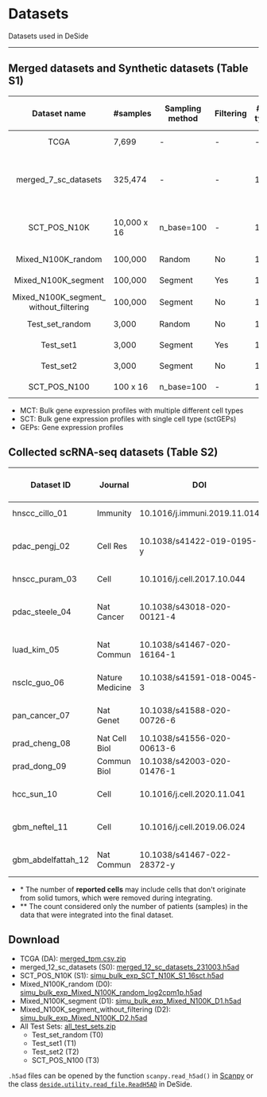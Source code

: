 Datasets
========

Datasets used in DeSide
***

## Merged datasets and Synthetic datasets (Table S1)

|                Dataset name                | #samples    | Sampling method | Filtering | #cell types | #genes | Input dataset                   |    GEPs <br/>(type, fortmat)    |         Dataset type          | Notation |
|:------------------------------------------:|-------------|-----------------|-----------|-------------|--------|---------------------------------|:-------------------------------:|:-----------------------------:|:--------:|
|                    TCGA                    | 7,699       | -               | -         | -           | 19,712 | -                               |           MCT, `TPM`            |     Downloaded from TCGA      |    DA    |
|            merged_7_sc_datasets            | 325,474     | -               | -         | 19          | 17,834 | 12 collected scRNA-seq datasets | Single cell, <br/>`log2(TPM+1)` |  Raw dataset from scRNA-seq   |    S0    |
|                SCT_POS_N10K                | 10,000 x 16 | n_base=100      | -         | 16          | 17,834 | S0                              |       SCT, `log2(TPM+1)`        | Used to simulate MCT datasets |    S1    |
|             Mixed_N100K_random             | 100,000     | Random          | No        | 16          | 17,834 | S1                              |       MCT, `log2(TPM+1)`        |         Training set          |    D0    |
|            Mixed_N100K_segment             | 100,000     | Segment         | Yes       | 16          | 9,028  | S1                              |       MCT, `log2(TPM+1)`        |         Training set          |    D1    |
| Mixed_N100K_segment_<br/>without_filtering | 100,000     | Segment         | No        | 16          | 17,834 | S1                              |       MCT, `log2(TPM+1)`        |         Training set          |    D2    |
|              Test_set_random               | 3,000       | Random          | No        | 16          | 17,834 | S1                              |       MCT, `log2(TPM+1)`        |           Test set            |    T0    |
|                 Test_set1                  | 3,000       | Segment         | Yes       | 16          | 9,028  | S1                              |       MCT, `log2(TPM+1)`        |           Test set            |    T1    |
|                 Test_set2                  | 3,000       | Segment         | No        | 16          | 17,834 | S1                              |       MCT, `log2(TPM+1)`        |           Test set            |    T2    |
|                SCT_POS_N100                | 100 x 16    | n_base=100      | -         | 16          | 17,834 | S0                              |       SCT, `log2(TPM+1)`        |           Test set            |    T3    |

- MCT: Bulk gene expression profiles with multiple different cell types
- SCT: Bulk gene expression profiles with single cell type (sctGEPs)
- GEPs: Gene expression profiles

## Collected scRNA-seq datasets (Table S2)

| Dataset ID         | Journal         | DOI                          | Publish Date | Reported cells (total)* | Integrated cells (used) | Organism | Tissue                                  | Data location                                           | Sequencing method         | #patients** |
|--------------------|-----------------|------------------------------|--------------|-------------------------|-------------------------|----------|-----------------------------------------|---------------------------------------------------------|---------------------------|-------------|
| hnscc_cillo_01     | Immunity        | 10.1016/j.immuni.2019.11.014 | 20200107     | 131,224                 | 57,034                  | Human    | Head and Neck Cancer (HNSC)             | GSE139324                                               | 10x Single Cell 3' v2     | 26          |
| pdac_pengj_02      | Cell Res        | 10.1038/s41422-019-0195-y    | 20190704     | 57,530                  | 37,079                  | Human    | Pancreatic Ductal Adenocarcinoma (PDAC) | [Link](https://ngdc.cncb.ac.cn/gsa/browse/CRA001160)    | 10x Single Cell 3' v2     | 22          |
| hnscc_puram_03     | Cell            | 10.1016/j.cell.2017.10.044   | 20171130     | 5,902                   | 4,647                   | Human    | Head and Neck Cancer (HNSC)             | GSE103322                                               | Smart-seq2                | 16          |
| pdac_steele_04     | Nat Cancer      | 10.1038/s43018-020-00121-4   | 20201026     | 124,898                 | 32,062                  | Human    | Pancreatic Ductal Adenocarcinoma (PDAC) | GSE155698                                               | 10x Single Cell 3' v2     | 15          |
| luad_kim_05        | Nat Commun      | 10.1038/s41467-020-16164-1   | 20200508     | 208,506                 | 49,959                  | Human    | Lung Adenocarcinoma (LUAD)              | GSE131907                                               | 10x Single Cell 3' v2     | 13          |
| nsclc_guo_06       | Nature Medicine | 10.1038/s41591-018-0045-3    | 20180625     | 12,346                  | 4,050                   | Human    | Non-Small-Cell Lung Cancer (NSCLC)      | GSE99254                                                | Smart-Seq2                | 13          |
| pan_cancer_07      | Nat Genet       | 10.1038/s41588-020-00726-6   | 20201030     | 53,513                  | 30,681                  | Human    | Cancer cell lines                       | GSE157220                                               | Illumina NextSeq 500      | -           |
| prad_cheng_08      | Nat Cell Biol   | 10.1038/s41556-020-00613-6   | 20211108     | 36,424                  | 28,253                  | Human    | Prostate cancer (PRAD)                  | https://www.weizmann.ac.il/sites/3CA/prostate           | 10X Genomics	             | 12          |
| prad_dong_09	      | Commun Biol	    | 10.1038/s42003-020-01476-1   | 20201216     | 21,292                  | 16,472                  | Human    | Prostate cancer (PRAD)                  | https://www.weizmann.ac.il/sites/3CA/prostate           | 10X Genomics	             | 6           |
| hcc_sun_10         | Cell            | 10.1016/j.cell.2020.11.041   | 20201123     | 16,498                  | 11,365                  | Human    | Hepatocellular carcinoma (HCC)          | https://www.weizmann.ac.il/sites/3CA/liverbiliary       | 10X Genomics	             | 16          |
| gbm_neftel_11      | Cell            | 10.1016/j.cell.2019.06.024   | 20190618     | 24,131                  | 16,835                  | Human    | Glioblastoma multiforme (GBM)           | https://www.weizmann.ac.il/sites/3CA/brain (GSE131928)	 | 10X Genomics	             | 36          |
| gbm_abdelfattah_12 | Nat Commun      | 10.1038/s41467-022-28372-y   | 20220909     | 201,986                 | 37,037                  | Human    | Glioblastoma multiforme (GBM)           | GSE182109                                               | 10× Chromium / HiSeq 4000 | 8           |

- \* The number of **reported cells** may include cells that don't originate from solid tumors, which were removed during integrating.
- \*\* The count considered only the number of patients (samples) in the data that were integrated into the final dataset.


## Download
- TCGA (DA): [merged_tpm.csv.zip](https://doi.org/10.6084/m9.figshare.23047547.v1)
- merged_12_sc_datasets (S0): [merged_12_sc_datasets_231003.h5ad](https://doi.org/10.6084/m9.figshare.23283908.v2)
- SCT_POS_N10K (S1): [simu_bulk_exp_SCT_N10K_S1_16sct.h5ad](https://doi.org/10.6084/m9.figshare.23043560.v2)
- Mixed_N100K_random (D0): [simu_bulk_exp_Mixed_N100K_random_log2cpm1p.h5ad](https://doi.org/10.6084/m9.figshare.23283932.v2)
- Mixed_N100K_segment (D1): [simu_bulk_exp_Mixed_N100K_D1.h5ad](https://doi.org/10.6084/m9.figshare.23047391.v2)
- Mixed_N100K_segment_without_filtering (D2): [simu_bulk_exp_Mixed_N100K_D2.h5ad](https://doi.org/10.6084/m9.figshare.23284256.v2)
- All Test Sets: [all_test_sets.zip](https://doi.org/10.6084/m9.figshare.23283884.v3)
  - Test_set_random (T0)
  - Test_set1 (T1)
  - Test_set2 (T2)
  - SCT_POS_N100 (T3)

`.h5ad` files can be opened by the function `scanpy.read_h5ad()` in [Scanpy](https://scanpy.readthedocs.io/en/stable/) or the class [`deside.utility.read_file.ReadH5AD`](https://deside.readthedocs.io/en/latest/func/utility.html#deside.utility.read_file.ReadH5AD) in DeSide.

